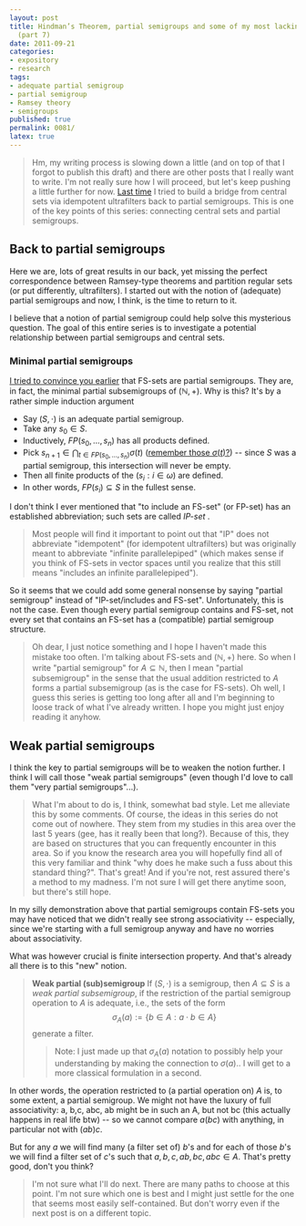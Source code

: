 ```yaml
---
layout: post
title: Hindman’s Theorem, partial semigroups and some of my most lacking intuitions
  (part 7)
date: 2011-09-21
categories:
- expository
- research
tags:
- adequate partial semigroup
- partial semigroup
- Ramsey theory
- semigroups
published: true
permalink: 0081/
latex: true
---
```


> Hm, my writing process is slowing down a little (and on top of that I forgot to publish this draft) and there are other posts that I really want to write. I'm not really sure how I will proceed, but let's keep pushing a little further for now. [Last time](/0080/) I tried to build a bridge from central sets via idempotent ultrafilters back to partial semigroups. This is one of the key points of this series: connecting central sets and partial semigroups.

## Back to partial semigroups

Here we are, lots of great results in our back, yet missing the perfect correspondence between Ramsey-type theorems and partition regular sets (or put differently, ultrafilters). I started out with the notion of (adequate) partial semigroups and now, I think, is the time to return to it.

I believe that a notion of partial semigroup could help solve this mysterious question. The goal of this entire series is to investigate a potential relationship between partial semigroups and central sets.

### Minimal partial semigroups

[I tried to convince you earlier](/0077/) that FS-sets are partial semigroups. They are, in fact, the minimal partial subsemigroups of $(\mathbb{N},+)$. Why is this? It's by a rather simple induction argument

*   Say $(S,\cdot)$ is an adequate partial semigroup.
*   Take any $s_ 0\in S$.
*   Inductively, $FP(s_ 0,\ldots, s_ n)$ has all products defined.
*   Pick $s_ {n+1} \in \bigcap_ {t \in FP(s_ 0,\ldots,s_ n)} \sigma(t)$ ([remember those $\sigma(t)$?](/0076/)) -- since $S$ was a partial semigroup, this intersection will never be empty.
*   Then all finite products of the $(s_ i : i\in \omega)$ are defined.
*   In other words, $FP(s_ i) \subseteq S$ in the fullest sense.

I don't think I ever mentioned that "to include an FS-set" (or FP-set) has an established abbreviation; such sets are called _IP-set_ .

> Most people will find it important to point out that "IP" does not abbreviate "idempotent" (for idempotent ultrafilters) but was originally meant to abbreviate "infinite parallelepiped" (which makes sense if you think of FS-sets in vector spaces until you realize that this still means "includes an infinite parallelepiped").

So it seems that we could add some general nonsense by saying "partial semigroup" instead of "IP-set/includes and FS-set". Unfortunately, this is not the case. Even though every partial semigroup contains and FS-set, not every set that contains an FS-set has a (compatible) partial semigroup structure.

> Oh dear, I just notice something and I hope I haven't made this mistake too often. I'm talking about FS-sets and $(\mathbb{N},+)$ here. So when I write "partial semigroup" for $A\subseteq \mathbb{N}$, then I mean "partial subsemigroup" in the sense that the usual addition restricted to $A$ forms a partial subsemigroup (as is the case for FS-sets). Oh well, I guess this series is getting too long after all and I'm beginning to loose track of what I've already written. I hope you might just enjoy reading it anyhow.

## Weak partial semigroups

I think the key to partial semigroups will be to weaken the notion further. I think I will call those "weak partial semigroups" (even though I'd love to call them "very partial semigroups"...).

> What I'm about to do is, I think, somewhat bad style. Let me alleviate this by some comments. Of course, the ideas in this series do not come out of nowhere. They stem from my studies in this area over the last 5 years (gee, has it really been that long?). Because of this, they are based on structures that you can frequently encounter in this area. So if you know the research area you will hopefully find all of this very familiar and think "why does he make such a fuss about this standard thing?". That's great! And if you're not, rest assured there's a method to my madness. I'm not sure I will get there anytime soon, but there's still hope.

In my silly demonstration above that partial semigroups contain FS-sets you may have noticed that we didn't really see strong associativity -- especially, since we're starting with a full semigroup anyway and have no worries about associativity.

What was however crucial is finite intersection property. And that's already all there is to this "new" notion.

> **Weak partial (sub)semigroup** If $(S,\cdot)$ is a semigroup, then $A\subseteq S$ is a _weak partial subsemigroup_, if the restriction of the partial semigroup operation to $A$ is adequate, i.e., the sets of the form
>  $$ \sigma_ A(a) := \{ b\in A : a\cdot b \in A\}$$ generate a filter.
>
> > Note: I just made up that $\sigma_ A(a)$ notation to possibly help your understanding by making the connection to $\sigma(a)$.. I will get to a more classical formulation in a second.

In other words, the operation restricted to (a partial operation on) $A$ is, to some extent, a partial semigroup. We might not have the luxury of full associativity: a, b,c, abc, ab might be in such an A, but not bc (this actually happens in real life btw) -- so we cannot compare $a(bc)$ with anything, in particular not with $(ab)c$.

But for any $a$ we will find many (a filter set of) $b$'s and for each of those $b$'s we will find a filter set of $c$'s such that $a,b,c,ab,bc, abc \in A$. That's pretty good, don't you think?

> I'm not sure what I'll do next. There are many paths to choose at this point. I'm not sure which one is best and I might just settle for the one that seems most easily self-contained. But don't worry even if the next post is on a different topic.
